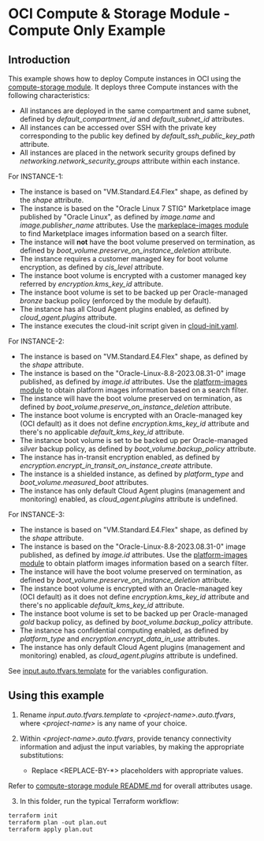 # OCI Compute & Storage Module - Compute Only Example

## Introduction

This example shows how to deploy Compute instances in OCI using the [compute-storage module](../../). It deploys three Compute instances with the following characteristics:
- All instances are deployed in the same compartment and same subnet, defined by *default_compartment_id* and *default_subnet_id* attributes.
- All instances can be accessed over SSH with the private key corresponding to the public key defined by *default_ssh_public_key_path* attribute.
- All instances are placed in the network security groups defined by *networking.network_security_groups* attribute within each instance.

For INSTANCE-1:
- The instance is based on "VM.Standard.E4.Flex" shape, as defined by the *shape* attribute.
- The instance is based on the "Oracle Linux 7 STIG" Marketplace image published by "Oracle Linux", as defined by *image.name* and *image.publisher_name* attributes. Use the [markeplace-images module](../../../marketplace-images/) to find Marketplace images information based on a search filter.
- The instance will **not** have the boot volume preserved on termination, as defined by *boot_volume.preserve_on_instance_deletion* attribute.
- The instance requires a customer managed key for boot volume encryption, as defined by *cis_level* attribute.
- The instance boot volume is encrypted with a customer managed key referred by *encryption.kms_key_id* attribute.
- The instance boot volume is set to be backed up per Oracle-managed *bronze* backup policy (enforced by the module by default).
- The instance has all Cloud Agent plugins enabled, as defined by *cloud_agent.plugins* attribute.
- The instance executes the cloud-init script given in [cloud-init.yaml](./cloud-init.yaml).

For INSTANCE-2:
- The instance is based on "VM.Standard.E4.Flex" shape, as defined by the *shape* attribute.
- The instance is based on the "Oracle-Linux-8.8-2023.08.31-0" image published, as defined by *image.id* attributes. Use the [platform-images module](../../../platform-images/) to obtain platform images information based on a search filter.
- The instance will have the boot volume preserved on termination, as defined by *boot_volume.preserve_on_instance_deletion* attribute.
- The instance boot volume is encrypted with an Oracle-managed key (OCI default) as it does not define *encryption.kms_key_id* attribute and there's no applicable *default_kms_key_id* attribute.
- The instance boot volume is set to be backed up per Oracle-managed *silver* backup policy, as defined by *boot_volume.backup_policy* attribute.
- The instance has in-transit encryption enabled, as defined by *encryption.encrypt_in_transit_on_instance_create* attribute.
- The instance is a shielded instance, as defined by *platform_type* and *boot_volume.measured_boot* attributes.
- The instance has only default Cloud Agent plugins (management and monitoring) enabled, as *cloud_agent.plugins* attribute is undefined.

For INSTANCE-3:
- The instance is based on "VM.Standard.E4.Flex" shape, as defined by the *shape* attribute.
- The instance is based on the "Oracle-Linux-8.8-2023.08.31-0" image published, as defined by *image.id* attributes. Use the [platform-images module](../../../platform-images/) to obtain platform images information based on a search filter.
- The instance will have the boot volume preserved on termination, as defined by *boot_volume.preserve_on_instance_deletion* attribute.
- The instance boot volume is encrypted with an Oracle-managed key (OCI default) as it does not define *encryption.kms_key_id* attribute and there's no applicable *default_kms_key_id* attribute.
- The instance boot volume is set to be backed up per Oracle-managed *gold* backup policy, as defined by *boot_volume.backup_policy* attribute.
- The instance has confidential computing enabled, as defined by *platform_type* and *encryption.encrypt_data_in_use* attributes.
- The instance has only default Cloud Agent plugins (management and monitoring) enabled, as *cloud_agent.plugins* attribute is undefined.

See [input.auto.tfvars.template](./input.auto.tfvars.template) for the variables configuration.

## Using this example
1. Rename *input.auto.tfvars.template* to *\<project-name\>.auto.tfvars*, where *\<project-name\>* is any name of your choice.

2. Within *\<project-name\>.auto.tfvars*, provide tenancy connectivity information and adjust the input variables, by making the appropriate substitutions:
   - Replace \<REPLACE-BY-\*\> placeholders with appropriate values. 
   
Refer to [compute-storage module README.md](../../README.md) for overall attributes usage.

3. In this folder, run the typical Terraform workflow:
```
terraform init
terraform plan -out plan.out
terraform apply plan.out
```